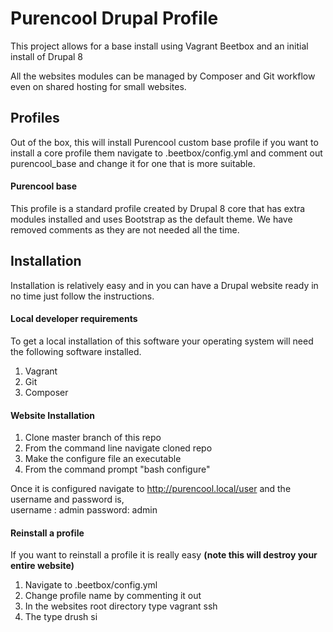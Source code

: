 # Purencool Drupal Profile 

This project allows for a base install using Vagrant Beetbox and an initial install of Drupal 8

All the websites modules can be managed by Composer and Git workflow even on shared hosting for small websites.

## Profiles
Out of the box, this will install Purencool custom base profile if you want to install a core profile them navigate to .beetbox/config.yml and comment out purencool_base and change it for one that is more
suitable.

#### Purencool base
This profile is a standard profile created by Drupal 8 core that has extra modules installed and uses Bootstrap as the default theme. We have removed comments as they are not needed all the time.

## Installation
Installation is relatively easy and in you can have a Drupal website ready in no time just follow the instructions.

#### Local developer requirements
To get a local installation of this software your operating system will need the following software installed.  

1. Vagrant 
2. Git
3. Composer


#### Website Installation

1. Clone master branch of this repo 
2. From the command line navigate cloned repo
3. Make the configure file an executable
4. From the command prompt "bash configure"

Once it is configured navigate to http://purencool.local/user and the username and password is,   
username : admin
password: admin

#### Reinstall a profile

If you want to reinstall a profile it is really easy **(note this will destroy your entire website)** 

1. Navigate to .beetbox/config.yml 
2. Change profile name by commenting it out
3. In the websites root directory type vagrant ssh
4. The type drush si 


